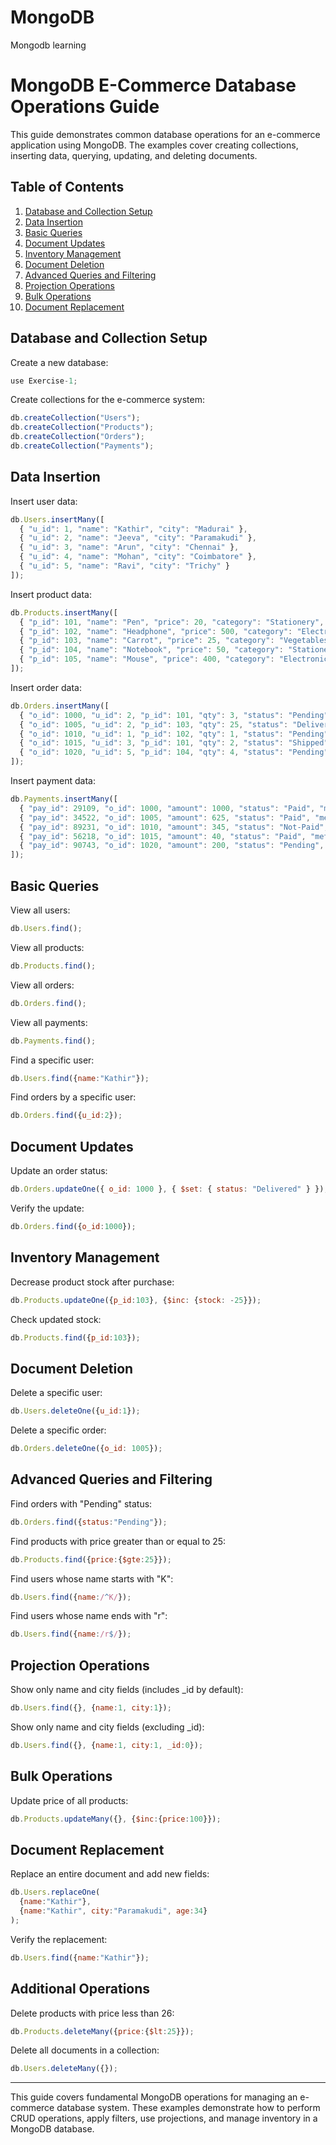 # MongoDB
Mongodb learning
# MongoDB E-Commerce Database Operations Guide

This guide demonstrates common database operations for an e-commerce application using MongoDB. The examples cover creating collections, inserting data, querying, updating, and deleting documents.

## Table of Contents
1. [Database and Collection Setup](#database-and-collection-setup)
2. [Data Insertion](#data-insertion)
3. [Basic Queries](#basic-queries)
4. [Document Updates](#document-updates)
5. [Inventory Management](#inventory-management)
6. [Document Deletion](#document-deletion)
7. [Advanced Queries and Filtering](#advanced-queries-and-filtering)
8. [Projection Operations](#projection-operations)
9. [Bulk Operations](#bulk-operations)
10. [Document Replacement](#document-replacement)

## Database and Collection Setup

Create a new database:
```javascript
use Exercise-1;
```

Create collections for the e-commerce system:
```javascript
db.createCollection("Users");
db.createCollection("Products");
db.createCollection("Orders");
db.createCollection("Payments");
```

## Data Insertion

Insert user data:
```javascript
db.Users.insertMany([
  { "u_id": 1, "name": "Kathir", "city": "Madurai" },
  { "u_id": 2, "name": "Jeeva", "city": "Paramakudi" },
  { "u_id": 3, "name": "Arun", "city": "Chennai" },
  { "u_id": 4, "name": "Mohan", "city": "Coimbatore" },
  { "u_id": 5, "name": "Ravi", "city": "Trichy" }
]);
```

Insert product data:
```javascript
db.Products.insertMany([
  { "p_id": 101, "name": "Pen", "price": 20, "category": "Stationery", "stock": 25 },
  { "p_id": 102, "name": "Headphone", "price": 500, "category": "Electronics", "stock": 10 },
  { "p_id": 103, "name": "Carrot", "price": 25, "category": "Vegetables", "stock": 100 },
  { "p_id": 104, "name": "Notebook", "price": 50, "category": "Stationery", "stock": 30 },
  { "p_id": 105, "name": "Mouse", "price": 400, "category": "Electronics", "stock": 15 }
]);
```

Insert order data:
```javascript
db.Orders.insertMany([
  { "o_id": 1000, "u_id": 2, "p_id": 101, "qty": 3, "status": "Pending" },
  { "o_id": 1005, "u_id": 2, "p_id": 103, "qty": 25, "status": "Delivered" },
  { "o_id": 1010, "u_id": 1, "p_id": 102, "qty": 1, "status": "Pending" },
  { "o_id": 1015, "u_id": 3, "p_id": 101, "qty": 2, "status": "Shipped" },
  { "o_id": 1020, "u_id": 5, "p_id": 104, "qty": 4, "status": "Pending" }
]);
```

Insert payment data:
```javascript
db.Payments.insertMany([
  { "pay_id": 29109, "o_id": 1000, "amount": 1000, "status": "Paid", "method": "UPI" },
  { "pay_id": 34522, "o_id": 1005, "amount": 625, "status": "Paid", "method": "Net-banking" },
  { "pay_id": 89231, "o_id": 1010, "amount": 345, "status": "Not-Paid", "method": "Cash" },
  { "pay_id": 56218, "o_id": 1015, "amount": 40, "status": "Paid", "method": "UPI" },
  { "pay_id": 90743, "o_id": 1020, "amount": 200, "status": "Pending", "method": "Card" }
]);
```

## Basic Queries

View all users:
```javascript
db.Users.find();
```

View all products:
```javascript
db.Products.find();
```

View all orders:
```javascript
db.Orders.find();
```

View all payments:
```javascript
db.Payments.find();
```

Find a specific user:
```javascript
db.Users.find({name:"Kathir"});
```

Find orders by a specific user:
```javascript
db.Orders.find({u_id:2});
```

## Document Updates

Update an order status:
```javascript
db.Orders.updateOne({ o_id: 1000 }, { $set: { status: "Delivered" } });
```

Verify the update:
```javascript
db.Orders.find({o_id:1000});
```

## Inventory Management

Decrease product stock after purchase:
```javascript
db.Products.updateOne({p_id:103}, {$inc: {stock: -25}});
```

Check updated stock:
```javascript
db.Products.find({p_id:103});
```

## Document Deletion

Delete a specific user:
```javascript
db.Users.deleteOne({u_id:1});
```

Delete a specific order:
```javascript
db.Orders.deleteOne({o_id: 1005});
```

## Advanced Queries and Filtering

Find orders with "Pending" status:
```javascript
db.Orders.find({status:"Pending"});
```

Find products with price greater than or equal to 25:
```javascript
db.Products.find({price:{$gte:25}});
```

Find users whose name starts with "K":
```javascript
db.Users.find({name:/^K/});
```

Find users whose name ends with "r":
```javascript
db.Users.find({name:/r$/});
```

## Projection Operations

Show only name and city fields (includes _id by default):
```javascript
db.Users.find({}, {name:1, city:1});
```

Show only name and city fields (excluding _id):
```javascript
db.Users.find({}, {name:1, city:1, _id:0});
```

## Bulk Operations

Update price of all products:
```javascript
db.Products.updateMany({}, {$inc:{price:100}});
```

## Document Replacement

Replace an entire document and add new fields:
```javascript
db.Users.replaceOne(
  {name:"Kathir"}, 
  {name:"Kathir", city:"Paramakudi", age:34}
);
```

Verify the replacement:
```javascript
db.Users.find({name:"Kathir"});
```

## Additional Operations

Delete products with price less than 26:
```javascript
db.Products.deleteMany({price:{$lt:25}});
```

Delete all documents in a collection:
```javascript
db.Users.deleteMany({});
```

---

This guide covers fundamental MongoDB operations for managing an e-commerce database system. These examples demonstrate how to perform CRUD operations, apply filters, use projections, and manage inventory in a MongoDB database.
